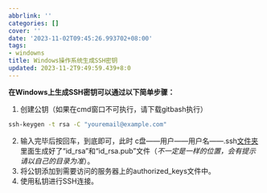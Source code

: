 ```yaml
---
abbrlink: ''
categories: []
cover: ''
date: '2023-11-02T09:45:26.993702+08:00'
tags:
- windowns
title: Windows操作系统生成SSH密钥
updated: 2023-11-2T9:49:59.439+8:0
---
```

**在Windows上生成SSH密钥可以通过以下简单步骤：**

1. 创建公钥（如果在cmd窗口不可执行，请下载gitbash执行）

```cmd
ssh-keygen -t rsa -C "youremail@example.com"
```

2. 输入完毕后按回车，到底即可，此时 c盘——用户——用户名——.ssh[文件夹](https://so.csdn.net/so/search?q=%E6%96%87%E4%BB%B6%E5%A4%B9&spm=1001.2101.3001.7020) 里面生成好了“id\_rsa”和“id\_rsa.pub”文件（*不一定是一样的位置，会有提示请以自己的目录为准*）。
3. 将公钥添加到需要访问的服务器上的authorized\_keys文件中。
4. 使用私钥进行SSH连接。
